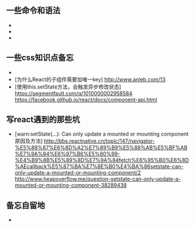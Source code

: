 ## 一些命令和语法
> 
* [git初级使用]: https://github.com/jsCoder-yy/memo-center/issues/1 
* [markdown基本语法]:  http://www.appinn.com/markdown/ 
* [正则表达式入门教程]:  http://deerchao.net/tutorials/regex/regex.htm#mission 

## 一些css知识点备忘
>
* [如何设置小于12px的字体]: http://www.w3ci.com/front/xHTMLCSS/34.html
* [为什么React的子组件需要加唯一key] http://www.anleb.com/13
* [使用this.setState方法，会触发异步修改状态] https://segmentfault.com/q/1010000002958584
https://facebook.github.io/react/docs/component-api.html

## 写react遇到的那些坑
>
* [warn:setState(…): Can only update a mounted or mounting component原因及方法] 
http://bbs.reactnative.cn/topic/147/navigator-%E5%88%87%E6%8D%A2%E7%89%B9%E5%88%AB%E5%BF%AB%E7%9A%84%E6%97%B6%E5%80%99-%E4%B9%8B%E5%89%8D%E7%9A%84fetch%E6%95%B0%E6%8D%AEcallback%E5%87%BA%E7%8E%B0%E4%BA%86setstate-can-only-update-a-mounted-or-mounting-component/2
http://www.heapoverflow.me/question-setstate-can-only-update-a-mounted-or-mounting-component-38289438

## 备忘自留地
>
* [系统重装(window) ]: https://github.com/jsCoder-yy/memo-center/issues/2

